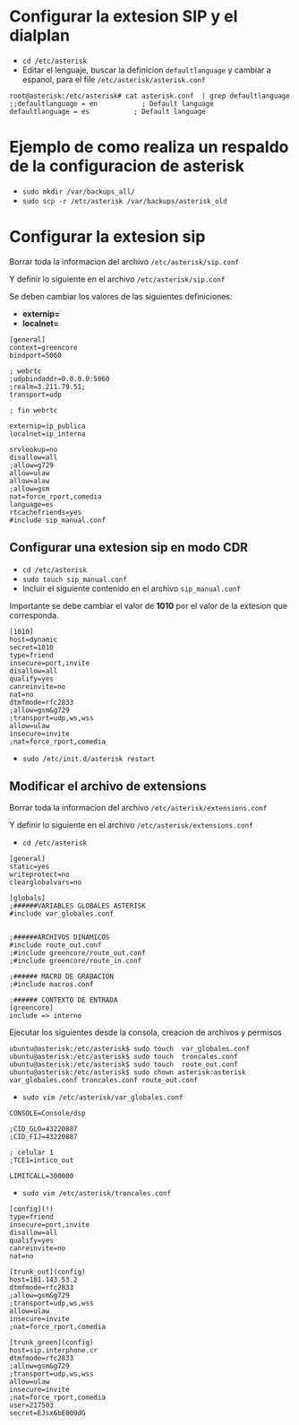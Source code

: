 # Configurar la extesion SIP y el dialplan
* `cd /etc/asterisk`
* Editar el lenguaje, buscar la definicion `defaultlanguage` y cambiar a espanol, para el file `/etc/asterisk/asterisk.conf`

```
root@asterisk:/etc/asterisk# cat asterisk.conf  | grep defaultlanguage
;;defaultlanguage = en           ; Default language
defaultlanguage = es           ; Default language
```
# Ejemplo de como realiza un respaldo de la configuracion de asterisk

* `sudo mkdir /var/backups_all/`
* `sudo scp -r /etc/asterisk /var/backups/asterisk_old`

# Configurar la extesion sip

Borrar toda la informacion del archivo `/etc/asterisk/sip.conf`

Y definir lo siguiente en el archivo `/etc/asterisk/sip.conf`

Se deben cambiar los valores de las siguientes definiciones:

* **externip=**
* **localnet=**

```
[general]
context=greencore
bindport=5060

; webrtc
;udpbindaddr=0.0.0.0:5060
;realm=3.211.79.51;
transport=udp

; fin webrtc

externip=ip_publica
localnet=ip_interna

srvlookup=no
disallow=all
;allow=g729
allow=ulaw
allow=alaw
;allow=gsm
nat=force_rport,comedia
language=es
rtcachefriends=yes
#include sip_manual.conf
```

## Configurar una extesion sip en modo CDR
* `cd /etc/asterisk`
* `sudo touch sip_manual.conf`
* Incluir el siguiente contenido en el archivo `sip_manual.conf`

Importante se debe cambiar el valor de **1010** por el valor de la extesion que corresponda. 

```
[1010]
host=dynamic
secret=1010
type=friend
insecure=port,invite
disallow=all
qualify=yes
canreinvite=no
nat=no
dtmfmode=rfc2833
;allow=gsm&g729
;transport=udp,ws,wss
allow=ulaw
insecure=invite
;nat=force_rport,comedia
```
* `sudo /etc/init.d/asterisk restart`

## Modificar el archivo de extensions

Borrar toda la informacion del archivo `/etc/asterisk/extensions.conf`

Y definir lo siguiente en el archivo `/etc/asterisk/extensions.conf`

* `cd /etc/asterisk`

```
[general]
static=yes
writeprotect=no
clearglobalvars=no

[globals]
;######VARIABLES GLOBALES ASTERISK
#include var_globales.conf


;######ARCHIVOS DINAMICOS
#include route_out.conf
;#include greencore/route_out.conf
;#include greencore/route_in.conf

;###### MACRO DE GRABACION
;#include macros.conf

;###### CONTEXTO DE ENTRADA
[greencore]
include => interno
```
Ejecutar los siguientes desde la consola, creacion de archivos y permisos

```
ubuntu@asterisk:/etc/asterisk$ sudo touch  var_globales.conf
ubuntu@asterisk:/etc/asterisk$ sudo touch  troncales.conf
ubuntu@asterisk:/etc/asterisk$ sudo touch  route_out.conf
ubuntu@asterisk:/etc/asterisk$ sudo chown asterisk:asterisk var_globales.conf troncales.conf route_out.conf
```

* `sudo vim /etc/asterisk/var_globales.conf`

```
CONSOLE=Console/dsp

;CID_GLO=43220887
;CID_FIJ=43220887

; celular 1
;TCE1=intico_out

LIMITCALL=300000
```
* `sudo vim /etc/asterisk/troncales.conf`

```
[config](!)
type=friend
insecure=port,invite
disallow=all
qualify=yes
canreinvite=no
nat=no

[trunk_out](config)
host=181.143.53.2
dtmfmode=rfc2833
;allow=gsm&g729
;transport=udp,ws,wss
allow=ulaw
insecure=invite
;nat=force_rport,comedia

[trunk_green](config)
host=sip.interphone.cr
dtmfmode=rfc2833
;allow=gsm&g729
;transport=udp,ws,wss
allow=ulaw
insecure=invite
;nat=force_rport,comedia
user=217503
secret=EJsx6bE009dG
```







